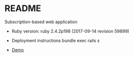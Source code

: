 # README

Subscription-based web application

* Ruby version: ruby 2.4.2p198 (2017-09-14 revision 59899)

* Deployment instructions
bundle exec rails s

* [Demo](//radiant-anchorage-32113.herokuapp.com)

